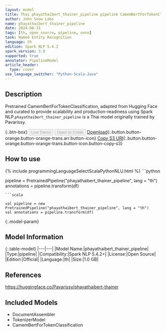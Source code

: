 ```yaml
---
layout: model
title: Thai phayathaibert_thainer_pipeline pipeline CamemBertForTokenClassification from Pavarissy
author: John Snow Labs
name: phayathaibert_thainer_pipeline
date: 2024-08-31
tags: [th, open_source, pipeline, onnx]
task: Named Entity Recognition
language: th
edition: Spark NLP 5.4.2
spark_version: 3.0
supported: true
annotator: PipelineModel
article_header:
  type: cover
use_language_switcher: "Python-Scala-Java"
---
```


## Description

Pretrained CamemBertForTokenClassification, adapted from Hugging Face and curated to provide scalability and production-readiness using Spark NLP.`phayathaibert_thainer_pipeline` is a Thai model originally trained by Pavarissy.

{:.btn-box}
<button class="button button-orange" disabled>Live Demo</button>
<button class="button button-orange" disabled>Open in Colab</button>
[Download](https://s3.amazonaws.com/auxdata.johnsnowlabs.com/public/models/phayathaibert_thainer_pipeline_th_5.4.2_3.0_1725140147742.zip){:.button.button-orange.button-orange-trans.arr.button-icon}
[Copy S3 URI](s3://auxdata.johnsnowlabs.com/public/models/phayathaibert_thainer_pipeline_th_5.4.2_3.0_1725140147742.zip){:.button.button-orange.button-orange-trans.button-icon.button-copy-s3}

## How to use



<div class="tabs-box" markdown="1">
{% include programmingLanguageSelectScalaPythonNLU.html %}
```python

pipeline = PretrainedPipeline("phayathaibert_thainer_pipeline", lang = "th")
annotations =  pipeline.transform(df)   

```
```scala

val pipeline = new PretrainedPipeline("phayathaibert_thainer_pipeline", lang = "th")
val annotations = pipeline.transform(df)

```
</div>

{:.model-param}
## Model Information

{:.table-model}
|---|---|
|Model Name:|phayathaibert_thainer_pipeline|
|Type:|pipeline|
|Compatibility:|Spark NLP 5.4.2+|
|License:|Open Source|
|Edition:|Official|
|Language:|th|
|Size:|1.0 GB|

## References

https://huggingface.co/Pavarissy/phayathaibert-thainer

## Included Models

- DocumentAssembler
- TokenizerModel
- CamemBertForTokenClassification